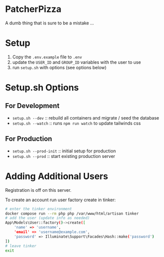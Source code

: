 # PatcherPizza

A dumb thing that is sure to be a mistake ...

# Setup

1. Copy the `.env.example` file to `.env`
2. update the `USER_ID` and `GROUP_ID` variables with the user to use
4. run `setup.sh` with options (see options below)

# Setup.sh Options

## For Development
- `setup.sh --dev` :: rebuild all containers and migrate / seed the database
- `setup.sh --watch` :: runs `npm run watch` to update tailwinds css

## For Production
- `setup.sh --prod-init` :: initial setup for production
- `setup.sh --prod` :: start existing production server

# Adding Additional Users
Registration is off on this server.

To create an account run user factory create in tinker:
```bash
# enter the tinker environment
docker compose run --rm php php /var/www/html/artisan tinker
# add the user (update info as needed)
App\Models\User::factory()->create([
    'name' => 'username',
    'email' => 'username@example.com',
    'password' => Illuminate\Support\Facades\Hash::make('password')
])
# leave tinker
exit
```
